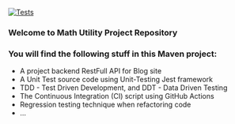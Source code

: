 [![Tests](https://github.com/dungtran09/API_Backend_Blog/actions/workflows/tests.yml/badge.svg?branch=API_Backend_Blog%2Ffeat)](https://github.com/dungtran09/API_Backend_Blog/actions/workflows/tests.yml)

### Welcome to Math Utility Project Repository

### You will find the following stuff in this Maven project:

- A project backend RestFull API for Blog site
- A Unit Test source code using Unit-Testing Jest framework
- TDD - Test Driven Development, and DDT - Data Driven Testing
- The Continuous Integration (CI) script using GitHub Actions
- Regression testing technique when refactoring code
- ...
